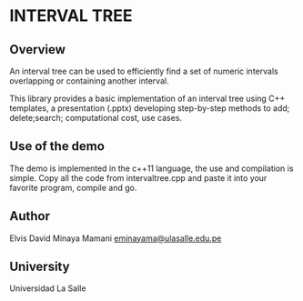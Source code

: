# INTERVAL TREE

## Overview
An interval tree can be used to efficiently find a set of numeric intervals overlapping or containing another interval.

This library provides a basic implementation of an interval tree using C++ templates, a presentation (.pptx) developing step-by-step methods to add; delete;search; computational cost, use cases.

## Use of the demo
The demo is implemented in the c++11 language, the use and compilation is simple.
Copy all the code from intervaltree.cpp and paste it into your favorite program, compile and go.

## Author
Elvis David Minaya Mamani
eminayama@ulasalle.edu.pe

## University
Universidad La Salle


